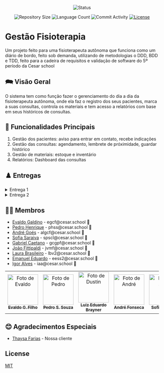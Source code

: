 <p align="center">
  <img
    src="https://img.shields.io/badge/Status-Em%20desenvolvimento-green?style=flat-square"
    alt="Status"
  />
</p>

<p align="center">
  <img
    src="https://img.shields.io/github/repo-size/P-E-N-T-E-S/GerenciamentoFisioterapia?style=flat"
    alt="Repository Size"
  />
  <img
    src="https://img.shields.io/github/languages/count/P-E-N-T-E-S/GerenciamentoFisioterapia?style=flat&logo=python"
    alt="Language Count"
  />
  <img
    src="https://img.shields.io/github/commit-activity/t/P-E-N-T-E-S/GerenciamentoFisioterapia?style=flat&logo=github"
    alt="Commit Activity"
  />
  <a href="LICENSE.md"
    ><img
      src="https://img.shields.io/github/license/P-E-N-T-E-S/GerenciamentoFisioterapia"
      alt="License"
  /></a>
</p>

# Gestão Fisioterapia

Um projeto feito para uma fisioterapeuta autônoma que funciona como um diário de bordo, feito sob demanda, utilizando de metodologias o DDD, BDD e TDD, feito para a cadeira de requisitos e validação de software do 5º período da Cesar school

## 🗪 Visão Geral

<p float="left">

O sistema tem como função fazer o gerenciamento do dia a dia da fisioterapeuta autônoma, onde ela faz o registro dos seus pacientes, marca a suas consultas, controla os materiais e tem acesso a relatórios com base em seus históricos de consultas.
## 🔧 Funcionalidades Principais

1. Gestão dos pacientes: aviso para entrar em contato, recebe indicações
2. Gestão das consultas: agendamento, lembrete de próximidade, guardar histórico
3. Gestão de materiais: estoque e inventário
4. Relatórios: Dashboard das consultas

## ♟️ Entregas

<details>

<summary>Entrega 1</summary>
<ul>
    <li>
    <a  href="https://pentes.avion.io/share/rMEx4uoSs35LaZw2G"
      >Link do Mapa de histórias</a
    >
  </li>
  <li>
    <a  href="https://www.figma.com/design/RQD45wPlrDveFCozzZ16It/Sistema-de-Fisio?node-id=0-1&p=f&t=DX9cQbbUaJInFRp5-0"
      >Protótipo no Figma</a
    >
  </li>
  <li>
    <a  href="https://docs.google.com/document/d/1HD12ChluGqeoDAyACaM8xIHjvtT3AUhvxlN8K0T7qeQ/edit?usp=share_link"
      >Histórias</a
    >
  </li>
  <li>
    <a  href="https://docs.google.com/document/d/1bIRF9bYow_pN9eITrcJNARdONx5PzmwSmZoP3UjmByU/edit?usp=share_link"
      >Descrição do domínio</a
    >
  </li>
</ul>

</details>
<details>

<summary>Entrega 2</summary>
<ul>
</ul>
</details>

## 👩‍💻 Membros

<ul>
  <li>
    <a href="https://evaldocunhaf.github.io/site-portfolio/">Evaldo Galdino</a> - egcf@cesar.school 📩
  </li>
  <li>
    <a href="">Pedro Henrique</a> - phss@cesar.school 📩
  </li>
  <li>
    <a href="">André Goés</a> - algcf@cesar.school 📩
  </li>
  <li>
    <a href="">Sofia Saraiva</a> - spscl@cesar.school 📩
  </li>
  <li>
    <a href="">Gabriel Caetano</a> - gcgpf@cesar.school 📩
  </li>
  <li>
    <a href="">João Fittipaldi</a> - jvmf@cesar.school 📩
  </li>
   <li>
    <a href="">Laura Brasileiro</a> - lbv2@cesar.school 📩
  </li>
    <li>
    <a href="">Emanuel Eduardo</a> - eess2@cesar.school 📩
  </li>
     <li>
    <a href="">Igor Alves</a> - iaa@cesar.school 📩
  </li>
</ul>

<table>
  <tr>
    <td align="center">
      <a href="https://github.com/evaldocunhaf">
        <img src="https://avatars3.githubusercontent.com/evaldocunhaf" width="100px;" alt="Foto de Evaldo"/><br>
        <sub>
          <b>Evaldo G. Filho</b>
        </sub>
      </a>
    </td>
    <td align="center">
      <a href="https://github.com/hsspedro">
        <img src="https://avatars.githubusercontent.com/hsspedro" width="100px;" alt="Foto de Pedro"/><br>
        <sub>
          <b>Pedro S. Souza</b>
        </sub>
      </a>
    </td>
    <td align="center">
      <a href="https://github.com/Luiz-Edu0202">
        <img src="https://avatars.githubusercontent.com/Luiz-Edu0202" width="100px;" alt="Foto de Dustin"/><br>
        <sub>
          <b>Luiz Eduardo Brayner</b>
        </sub>
      </a>
    </td>
    <td align="center">
      <a href="https://github.com/Nerebo">
        <img src="https://avatars.githubusercontent.com/Nerebo" width="100px;" alt="Foto de André"/><br>
        <sub>
          <b>André Fonseca</b>
        </sub>
      </a>
    </td>
    <td align="center">
      <a href="https://github.com/Sofia-Saraiva">
        <img src="https://avatars.githubusercontent.com/Sofia-Saraiva" width="100px;" alt="Foto de Sofia"/><br>
        <sub>
          <b>Sofia Saraiva</b>
        </sub>
      </a>
    </td>
    <td align="center">
      <a href="https://github.com/caetrias">
        <img src="https://avatars3.githubusercontent.com/caetrias" width="100px;" alt="Foto de Gabriel"/><br>
        <sub>
          <b>Gabriel Caetano</b>
        </sub>
      </a>
    </td>
    <td align="center">
      <a href="https://github.com/joaovfittipaldi">
        <img src="https://avatars3.githubusercontent.com/joaovfittipaldi" width="100px;" alt="Foto de João"/><br>
        <sub>
          <b>João Fittipaldi</b>
        </sub>
      </a>
    </td>
    <td align="center">
      <a href="https://github.com/couboii">
        <img src="https://avatars3.githubusercontent.com/couboii" width="100px;" alt="Foto de Emanuel"/><br>
        <sub>
          <b>Emanuel Eduardo</b>
        </sub>
      </a>
    </td>
    <td align="center">
      <a href="https://github.com/lauravidall">
        <img src="https://avatars3.githubusercontent.com/lauravidall" width="100px;" alt="Foto de Laura"/><br>
        <sub>
          <b>Laura Brasileiro</b>
        </sub>
      </a>
    </td>
    <td align="center">
      <a href="https://github.com/igoralvesa">
        <img src="https://avatars3.githubusercontent.com/igoralvesa" width="100px;" alt="Foto de Igor"/><br>
        <sub>
          <b>Igor Alves</b>
        </sub>
      </a>
    </td>
  </tr>
</table>

## 😊 Agradecimentos Especiais

<ul>
  <li>
    <a href="https://www.instagram.com/thaysagfarias/">Thaysa Farias</a> - Nossa cliente
  </li>
</ul>

## License

[MIT](https://github.com/P-E-N-T-E-S/Kolekto/blob/master/LICENSE.md)
